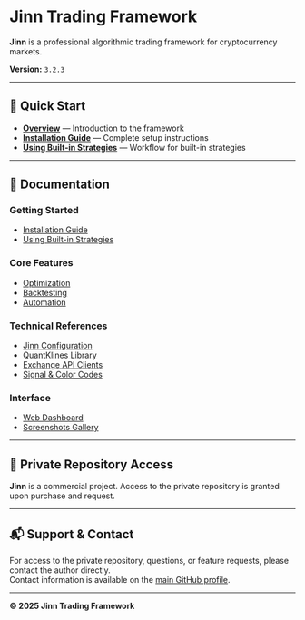 # Jinn Trading Framework

**Jinn** is a professional algorithmic trading framework for cryptocurrency markets.

**Version:** `3.2.3`

---

## 🚀 Quick Start

- **[Overview](docs/index.md)** — Introduction to the framework
- **[Installation Guide](docs/guides/installation.md)** — Complete setup instructions
- **[Using Built-in Strategies](docs/guides/workflow.md)** — Workflow for built-in strategies

---

## 📖 Documentation

### Getting Started

- [Installation Guide](docs/guides/installation.md)
- [Using Built-in Strategies](docs/guides/workflow.md)

### Core Features

- [Optimization](docs/guides/workflow.md#optimization)
- [Backtesting](docs/guides/workflow.md#backtesting)
- [Automation](docs/guides/workflow.md#automation)

### Technical References

- [Jinn Configuration](docs/references/jinn_configuration.md)
- [QuantKlines Library](docs/references/quantklines_lib.md)
- [Exchange API Clients](docs/references/exchange_clients.md)
- [Signal & Color Codes](docs/references/constants.md)

### Interface

- [Web Dashboard](docs/index.md#web-interface)
- [Screenshots Gallery](docs/media/screenshots.md)

---

## 💼 Private Repository Access

**Jinn** is a commercial project. Access to the private repository is granted upon purchase and request.

---

## 📬 Support & Contact

For access to the private repository, questions, or feature requests, please contact the author directly.  
Contact information is available on the [main GitHub profile](https://github.com/albert-alanreys).

---

**© 2025 Jinn Trading Framework**
